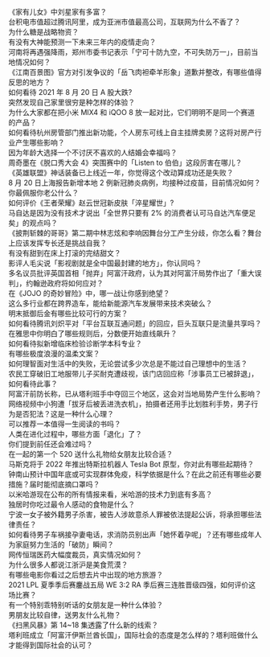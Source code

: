 《家有儿女》中刘星家有多富？  
台积电市值超过腾讯阿里，成为亚洲市值最高公司，互联网为什么不香了？  
为什么糖是战略物资？  
有没有大神能预测一下未来三年内的疫情走向？  
河南将再遇强降雨，郑州市委书记表示「宁可十防九空，不可失防万一」，目前当地情况如何？  
《江南百景图》官方对引发争议的「岳飞肉袒牵羊形象」道歉并整改，有哪些值得反思的地方？  
如何看待 2021 年 8 月 20 日 A 股大跌?  
突然发现自己家里很穷是种怎样的体验？  
为什么大家都在把小米 MIX4 和 iQOO 8 放一起对比，它们明明不是同一个赛道的产品？  
如何看待杭州房管部门推出新功能，个人房东可线上自主挂牌卖房？这将对房产行业产生哪些影响？  
因为年龄大选择一个不讨厌不喜欢的人结婚会幸福吗？  
周奇墨在《脱口秀大会 4》突围赛中的「Listen to 伯伯」这段厉害在哪儿？  
《英雄联盟》神话装备已上线近一年，你觉得这个改动算成功还是失败？  
8 月 20 日上海报告新增本地 2 例新冠肺炎病例，均接种过疫苗，目前情况如何？  
你最佩服你老公什么？  
如何评价《王者荣耀》赵云世冠新皮肤「淬星耀世」?  
马自达是因为没有技术才说出「全世界只要有 2% 的消费者认可马自达汽车便足矣」的观点吗？  
《披荆斩棘的哥哥》第二期中林志炫和李响因舞台分工产生分歧，你怎么看？舞台上应该发挥专长还是挑战自我？  
有没有甜到在床上打滚的完结甜文？  
影评人毛尖说「影视剧就是全中国最封建的地方」，你认同吗？  
多名议员批评英国首相「抛弃」阿富汗政府，认为其对阿富汗局势作出了「重大误判」，约翰逊政府将如何应对？  
在《JOJO 的奇妙冒险》中，哪一战让你感到绝望？  
这么多行业都在跨界造车，能给新能源汽车发展带来技术突破么？  
明末抵御后金有哪些比较可行的方案？  
如何看待腾讯刘炽平对「平台互联互通问题」的回应，巨头互联只是流量共享吗？  
在雅思中你明白了哪些规则后，分数便开始直线飙升？  
如何看待拟新增临床检验诊断学本科专业？  
有哪些极度浪漫的温柔文案？  
如何理智面对生活中的失败，无论尝试多少次总是不能过自己理想中的生活？  
农民工穿破旧工地服带儿子买耐克遭歧视，该门店回应称「涉事员工已被辞退」，如何看待此事？  
阿富汗前防长称，已从塔利班手中夺回三个地区，这会对当地局势产生什么影响？  
网络视频中小狗遭「拔牙后被丢进洗衣机」，拍摄者还用手比划胜利手势，男子行为是否犯法？这是一种什么心理？  
可以推荐一本值得一生阅读的书吗？  
人类在进化过程中，哪些方面「退化」了？  
你们提到前任还会难过吗？  
在一起的第一个 520 送什么礼物给女朋友比较合适？  
马斯克将于 2022 年推出特斯拉机器人 Tesla Bot 原型，你对此有哪些起期待？  
钟南山预计中国年底或可实现群体免疫，科学依据是什么？在此之前还有哪些必要措施？届时能彻底摘口罩吗？  
以米哈游现在公布的所有情报来看，米哈游的技术力到底有多高？  
独居时你吃过最令人感动的食物是什么？  
宁波一女子被外籍男子杀害，被告人涉故意杀人罪被依法提起公诉，将承担哪些法律责任？  
如何看待男子车祸接孕妻电话，求消防员别出声「她怀着孕呢」？还有哪些成年人为家庭努力生活的「破防」瞬间？  
网传恒瑞医药大幅度裁员，真实情况如何？  
为什么很多人都说江浙沪是美食荒漠？  
有哪些电影你看过之后想去片中出现的地方旅游？  
2021 LPL 夏季季后赛鏖战五局 WE 3:2 RA 季后赛三连胜晋级四强，如何评价这场比赛？  
有一个特别乖特别听话的女朋友是一种什么体验？  
男朋友比较自律，送男友什么礼物？  
《扫黑风暴》第 14~18 集透露了什么新的线索？  
塔利班成立「阿富汗伊斯兰酋长国」，国际社会的态度是怎么样的？塔利班做什么才能得到国际社会的认可？  
